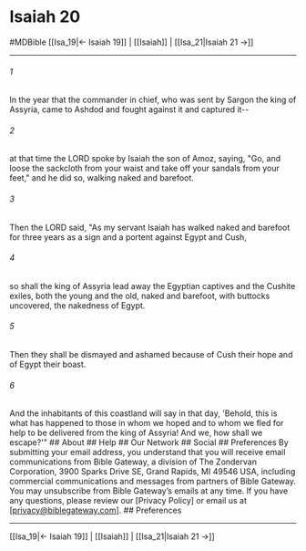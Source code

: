 # Isaiah 20
#MDBible
[[Isa_19|← Isaiah 19]] | [[Isaiah]] | [[Isa_21|Isaiah 21 →]]

***






###### 1 


In the year that the commander in chief, who was sent by Sargon the king of Assyria, came to Ashdod and fought against it and captured it-- 





###### 2 


at that time the LORD spoke by Isaiah the son of Amoz, saying, "Go, and loose the sackcloth from your waist and take off your sandals from your feet," and he did so, walking naked and barefoot. 





###### 3 


Then the LORD said, "As my servant Isaiah has walked naked and barefoot for three years as a sign and a portent against Egypt and Cush, 





###### 4 


so shall the king of Assyria lead away the Egyptian captives and the Cushite exiles, both the young and the old, naked and barefoot, with buttocks uncovered, the nakedness of Egypt. 





###### 5 


Then they shall be dismayed and ashamed because of Cush their hope and of Egypt their boast. 





###### 6 


And the inhabitants of this coastland will say in that day, 'Behold, this is what has happened to those in whom we hoped and to whom we fled for help to be delivered from the king of Assyria! And we, how shall we escape?'" ## About ## Help ## Our Network ## Social ## Preferences By submitting your email address, you understand that you will receive email communications from Bible Gateway, a division of The Zondervan Corporation, 3900 Sparks Drive SE, Grand Rapids, MI 49546 USA, including commercial communications and messages from partners of Bible Gateway. You may unsubscribe from Bible Gateway&rsquo;s emails at any time. If you have any questions, please review our [Privacy Policy] or email us at [privacy@biblegateway.com]. ## Preferences

***

[[Isa_19|← Isaiah 19]] | [[Isaiah]] | [[Isa_21|Isaiah 21 →]]
